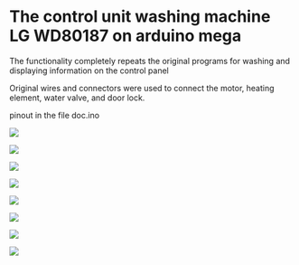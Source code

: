 # The control unit washing machine LG WD80187 on arduino mega

The functionality completely repeats the original programs for washing and displaying information on the control panel

Original wires and connectors were used to connect the motor, heating element, water valve, and door lock.

pinout in the file doc.ino

![](https://raw.githubusercontent.com/Nihixi/The-control-unit-washing-machine-LG-WD80187-on-arduino-mega/master/raw/1.jpg)

![](https://raw.githubusercontent.com/Nihixi/The-control-unit-washing-machine-LG-WD80187-on-arduino-mega/master/raw/2.jpg)

![](https://raw.githubusercontent.com/Nihixi/The-control-unit-washing-machine-LG-WD80187-on-arduino-mega/master/raw/3.jpg)

![](https://raw.githubusercontent.com/Nihixi/The-control-unit-washing-machine-LG-WD80187-on-arduino-mega/master/raw/4.jpg)

![](https://raw.githubusercontent.com/Nihixi/The-control-unit-washing-machine-LG-WD80187-on-arduino-mega/master/raw/5.jpg)

![](https://raw.githubusercontent.com/Nihixi/The-control-unit-washing-machine-LG-WD80187-on-arduino-mega/master/raw/6.jpg)

![](https://raw.githubusercontent.com/Nihixi/The-control-unit-washing-machine-LG-WD80187-on-arduino-mega/master/raw/7.jpg)

![](https://raw.githubusercontent.com/Nihixi/The-control-unit-washing-machine-LG-WD80187-on-arduino-mega/master/raw/9.jpg)


